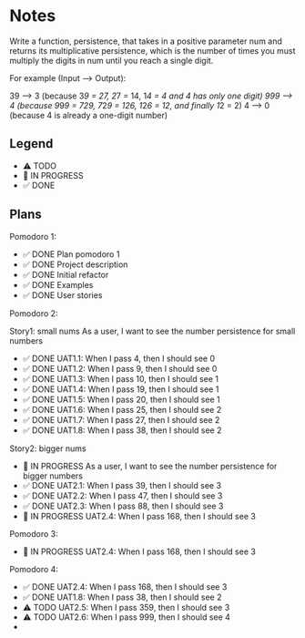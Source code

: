 # Notes

Write a function, persistence, that takes in a positive parameter num and returns its multiplicative persistence, which is the number of times you must multiply the digits in num until you reach a single digit.

For example (Input --> Output):

39 --> 3 (because 3*9 = 27, 2*7 = 14, 1*4 = 4 and 4 has only one digit)
999 --> 4 (because 9*9*9 = 729, 7*2*9 = 126, 1*2*6 = 12, and finally 1*2 = 2)
4 --> 0 (because 4 is already a one-digit number)

## Legend
- ⚠ TODO
- 🚧 IN PROGRESS
- ✅ DONE

## Plans

Pomodoro 1:
- ✅ DONE Plan pomodoro 1
- ✅ DONE Project description
- ✅ DONE Initial refactor
- ✅ DONE Examples
- ✅ DONE User stories

Pomodoro 2:

Story1: small nums
As a user, I want to see the number persistence for small numbers
- ✅ DONE UAT1.1: When I pass 4, then I should see 0
- ✅ DONE UAT1.2: When I pass 9, then I should see 0
- ✅ DONE UAT1.3: When I pass 10, then I should see 1
- ✅ DONE UAT1.4: When I pass 19, then I should see 1
- ✅ DONE UAT1.5: When I pass 20, then I should see 1
- ✅ DONE UAT1.6: When I pass 25, then I should see 2
- ✅ DONE UAT1.7: When I pass 27, then I should see 2
- ✅ DONE UAT1.8: When I pass 38, then I should see 2

Story2: bigger nums
- 🚧 IN PROGRESS As a user, I want to see the number persistence for bigger numbers
- ✅ DONE UAT2.1: When I pass 39, then I should see 3
- ✅ DONE UAT2.2: When I pass 47, then I should see 3
- ✅ DONE UAT2.3: When I pass 88, then I should see 3
- 🚧 IN PROGRESS UAT2.4: When I pass 168, then I should see 3

Pomodoro 3:
- 🚧 IN PROGRESS UAT2.4: When I pass 168, then I should see 3

Pomodoro 4:
- ✅ DONE UAT2.4: When I pass 168, then I should see 3
- ✅ DONE UAT1.8: When I pass 38, then I should see 2
- ⚠ TODO UAT2.5: When I pass 359, then I should see 3
- ⚠ TODO UAT2.6: When I pass 999, then I should see 4
- 
